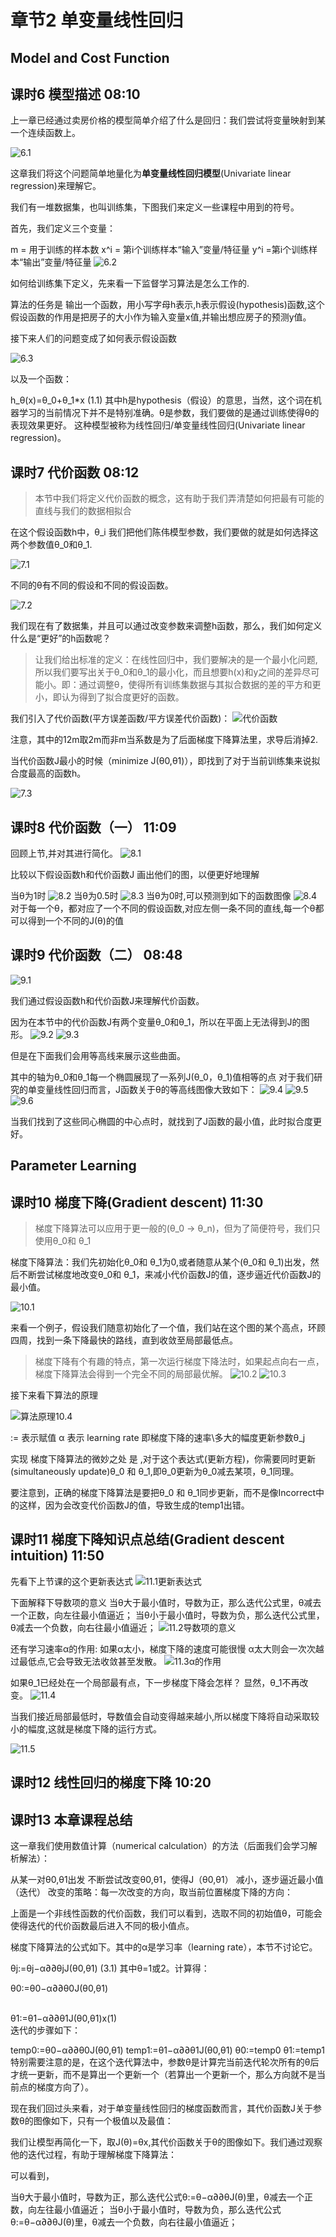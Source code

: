 章节2 单变量线性回归
===

## Model and Cost Function

## 课时6  模型描述   08:10
上一章已经通过卖房价格的模型简单介绍了什么是回归：我们尝试将变量映射到某一个连续函数上。

![6.1](http://m.qpic.cn/psb?/V12umJF70r2BEK/CafuXmKosDXN.5FMGtIEq7n6ocrA1dXgyhPeYsX6wuI!/b/dDwBAAAAAAAA&bo=IQcDBAAAAAARBxE!&rf=viewer_4)

这章我们将这个问题简单地量化为**单变量线性回归模型**(Univariate linear regression)来理解它。

我们有一堆数据集，也叫训练集，下图我们来定义一些课程中用到的符号。

首先，我们定义三个变量：

m = 用于训练的样本数
x^i = 第i个训练样本“输入”变量/特征量
​y^i = ​第i个训练样本“输出”变量/特征量
![6.2](http://m.qpic.cn/psb?/V12umJF70r2BEK/*ssrGbJhFGJCR0xMuxqlXZNyH.p.tXpTg3dWkqjX30o!/b/dIABAAAAAAAA&bo=NgcABAAAAAARFxU!&rf=viewer_4)

如何给训练集下定义，先来看一下监督学习算法是怎么工作的.

算法的任务是 输出一个函数，用小写字母h表示,h表示假设(hypothesis)函数,这个假设函数的作用是把房子的大小作为输入变量x值,并输出想应房子的预测y值。

接下来人们的问题变成了如何表示假设函数

![6.3](http://m.qpic.cn/psb?/V12umJF70r2BEK/h0A6gdlaZzTGT3IvEPpZHyFSAihJUIvzfNCyPbnxvl8!/b/dIUBAAAAAAAA&bo=Swf8AwAAAAARF5M!&rf=viewer_4)

以及一个函数：

h_θ(x)=θ_0+θ_1*x               (1.1)
其中h是hypothesis（假设）的意思，当然，这个词在机器学习的当前情况下并不是特别准确。θ是参数，我们要做的是通过训练使得θ的表现效果更好。
这种模型被称为线性回归/单变量线性回归(Univariate linear regression)。

## 课时7  代价函数   08:12

> 本节中我们将定义代价函数的概念，这有助于我们弄清楚如何把最有可能的直线与我们的数据相拟合

在这个假设函数h中，θ_i 我们把他们陈伟模型参数，我们要做的就是如何选择这两个参数值θ_0和θ_1.

![7.1](http://m.qpic.cn/psb?/V12umJF70r2BEK/5FCPtEHttxyY9q5doh3MhFKYsLCsg*BuZY2dy4T1ftg!/b/dIUBAAAAAAAA&bo=CQfoAwAAAAARB9U!&rf=viewer_4)

不同的θ有不同的假设和不同的假设函数。

![7.2](http://m.qpic.cn/psb?/V12umJF70r2BEK/icxayOXaOTc*FZZgoSudFYNi5FTs.M1ohkvRTMBhiG8!/b/dH4BAAAAAAAA&bo=Nwe9AwAAAAARF64!&rf=viewer_4)

我们现在有了数据集，并且可以通过改变参数来调整h函数，那么，我们如何定义什么是“更好”的h函数呢？
> 让我们给出标准的定义：在线性回归中，我们要解决的是一个最小化问题,所以我们要写出关于θ_0和θ_1的最小化，而且想要h(x)和y之间的差异尽可能小。即：通过调整θ，使得所有训练集数据与其拟合数据的差的平方和更小，即认为得到了拟合度更好的函数。

我们引入了代价函数(平方误差函数/平方误差代价函数)：
![代价函数](http://m.qpic.cn/psb?/V12umJF70r2BEK/79Anu8a5sjwWb*iqijw6Ld*WNzrw9qN*zCLjt63TnPg!/b/dH4BAAAAAAAA&bo=kwJuAAAAAAARF98!&rf=viewer_4)

注意，其中的12m取2m而非m当系数是为了后面梯度下降算法里，求导后消掉2.

当代价函数J最小的时候（​minimize  J(θ0,θ1)​），即找到了对于当前训练集来说拟合度最高的函数h。

![7.3](http://m.qpic.cn/psb?/V12umJF70r2BEK/XbJqwpVJTFTQMKOLdprtzZVqbY7VUq.ovRVREXtUNx4!/b/dPQAAAAAAAAA&bo=LAcfBAAAAAARFxA!&rf=viewer_4)

## 课时8  代价函数（一） 11:09
回顾上节,并对其进行简化。
![8.1](http://m.qpic.cn/psb?/V12umJF70r2BEK/J9h77OYuMvj2nFjKYSL1X0WvOPqtmTmbNkSZhbu8Fgk!/b/dNoAAAAAAAAA&bo=Ege9AwAAAAARB5s!&rf=viewer_4)

比较以下假设函数h和代价函数J
画出他们的图，以便更好地理解

当θ为1时
![8.2](http://m.qpic.cn/psb?/V12umJF70r2BEK/NGbgcTahmGGLFV5tLtchMhX4AOWGDCBRH5fKZxDX0VY!/b/dA0BAAAAAAAA&bo=WAcDBAAAAAARB2g!&rf=viewer_4)
当θ为0.5时
![8.3](http://m.qpic.cn/psb?/V12umJF70r2BEK/ZIdWw4ioXH0wZB2YJlvZ.qV6GTphfo2Lo0x49bf058w!/b/dAsAAAAAAAAA&bo=TQf8AwAAAAARF5U!&rf=viewer_4)
当θ为0时,可以预测到如下的函数图像
![8.4](http://m.qpic.cn/psb?/V12umJF70r2BEK/DWzkwVQAeBdbMdW5WXBocWYXrOpf9K82FnEwRXVVnmA!/b/dNoAAAAAAAAA&bo=TAcVBAAAAAARF3o!&rf=viewer_4)
对于每一个θ，都对应了一个不同的假设函数,对应左侧一条不同的直线,每一个θ都可以得到一个不同的J(θ)的值

## 课时9  代价函数（二） 08:48

![9.1]()

我们通过假设函数h和代价函数J来理解代价函数。

因为在本节中的代价函数J有两个变量θ_0和θ_1，所以在平面上无法得到J的图形。
![9.2]()
![9.3]()

但是在下面我们会用等高线来展示这些曲面。

其中的轴为θ_0和θ_1每一个椭圆展现了一系列J(θ_0，θ_1)值相等的点
对于我们研究的单变量线性回归而言，J函数关于θ的等高线图像大致如下：
![9.4]()
![9.5]()
![9.6]()

当我们找到了这些同心椭圆的中心点时，就找到了J函数的最小值，此时拟合度更好。

## Parameter Learning

## 课时10  梯度下降(Gradient descent)  11:30

> 梯度下降算法可以应用于更一般的(θ_0 -> θ_n)，但为了简便符号，我们只使用θ_0和 θ_1

梯度下降算法：我们先初始化θ_0和 θ_1为0,或者随意从某个(θ_0和 θ_1)出发，然后不断尝试梯度地改变θ_0和 θ_1，来减小代价函数J的值，逐步逼近代价函数J的最小值。

![10.1](http://m.qpic.cn/psb?/V12umJF70r2BEK/eCDTH4rulqnrMeOCRiMehVPzskoUaGrOXO0u*M.kOjU!/b/dIABAAAAAAAA&bo=tAbAAwAAAAARB0E!&rf=viewer_4)

来看一个例子，假设我们随意初始化了一个值，我们站在这个图的某个高点，环顾四周，找到一条下降最快的路线，直到收敛至局部最低点。

> 梯度下降有个有趣的特点，第一次运行梯度下降法时，如果起点向右一点，梯度下降算法会得到一个完全不同的局部最优解。
![10.2](http://m.qpic.cn/psb?/V12umJF70r2BEK/vxOK6zUV4j*XGUh*fCsHLTuvoS9uvm*ldUrgrDMxr.I!/b/dA0BAAAAAAAA&bo=AAY8AwAAAAARFxk!&rf=viewer_4)
![10.3](http://m.qpic.cn/psb?/V12umJF70r2BEK/V4ou0V6gS6bi9D4abcUxbJY4r.zcmIx.YT4ZgbyzWIg!/b/dOAAAAAAAAAA&bo=9wUHAwAAAAARF9Y!&rf=viewer_4)

接下来看下算法的原理



![算法原理10.4](http://m.qpic.cn/psb?/V12umJF70r2BEK/HVJGCpuZJIewxFJ4sjD0L4USLZhvQabMwj4L*.MvfhM!/b/dPQAAAAAAAAA&bo=TQcjBAAAAAARF00!&rf=viewer_4)

:= 表示赋值
α 表示 learning rate 即梯度下降的速率\多大的幅度更新参数θ_j

实现 梯度下降算法的微妙之处 是 ,对于这个表达式(更新方程)，你需要同时更新(simultaneously update)θ_0 和 θ_1,即θ_0更新为θ_0减去某项，θ_1同理。

要注意到，正确的梯度下降算法是要把θ_0 和 θ_1同步更新，而不是像Incorrect中的这样，因为会改变代价函数J的值，导致生成的temp1出错。

## 课时11  梯度下降知识点总结(Gradient descent intuition)    11:50

先看下上节课的这个更新表达式
![11.1更新表达式](http://m.qpic.cn/psb?/V12umJF70r2BEK/z5vuB1.2jpp32YLo9E1ODUSJWZ6M7yRZKNG1YeovF38!/b/dA0BAAAAAAAA&bo=KAYDAwAAAAARBx4!&rf=viewer_4)

下面解释下导数项的意义
当θ大于最小值时，导数为正，那么迭代公式里，θ减去一个正数，向左往最小值逼近；
当θ小于最小值时，导数为负，那么迭代公式​里，θ减去一个负数，向右往最小值逼近；
![11.2导数项的意义](http://m.qpic.cn/psb?/V12umJF70r2BEK/W4sZ0OBiKFOmqN2o5hyahVp6AwFmGDoebk56oUgzFLI!/b/dNoAAAAAAAAA&bo=7wYNBAAAAAARF8A!&rf=viewer_4)

还有学习速率α的作用:
如果α太小，梯度下降的速度可能很慢
α太大则会一次次越过最低点,它会导致无法收敛甚至发散。
![11.3α的作用](http://m.qpic.cn/psb?/V12umJF70r2BEK/uHuIE1qRJEJsHdxqaoKtAFY6IqJsFOe8BCJeLcPe3yg!/b/dN4AAAAAAAAA&bo=.AbuAwAAAAARFzM!&rf=viewer_4)

如果θ_1已经处在一个局部最有点，下一步梯度下降会怎样？ 
显然，θ_1不再改变。
![11.4](http://m.qpic.cn/psb?/V12umJF70r2BEK/Af3DFL6qej6WcZO0Bce.hP0FsKIH.tNQdyxzeIJzR0w!/b/dN0AAAAAAAAA&bo=nwX0AgAAAAARF0w!&rf=viewer_4)

当我们接近局部最低时，导数值会自动变得越来越小,所以梯度下降将自动采取较小的幅度,这就是梯度下降的运行方式。

![11.5](http://m.qpic.cn/psb?/V12umJF70r2BEK/JiZJr.gdHJZJHjqVgvM*kVNNXiYDfKo8n3.l.u98iYA!/b/dPQAAAAAAAAA&bo=cQUQAwAAAAARF0c!&rf=viewer_4)


## 课时12  线性回归的梯度下降    10:20



## 课时13  本章课程总结

这一章我们使用数值计算（numerical calculation）的方法（后面我们会学习解析解法）：

从某一对​θ0,θ1​出发
不断尝试改变θ0,θ1，使得J（θ0,θ1） 减小，逐步逼近最小值（迭代）
改变的策略：每一次改变的方向，取当前位置梯度下降的方向：




 

上面是一个非线性函数的代价函数，我们可以看到，选取不同的初始值θ，可能会使得迭代的代价函数最后进入不同的极小值点。

梯度下降算法的公式如下。其中的α是学习率（learning rate），本节不讨论它。

θj:=θj−α∂∂θjJ(θ0,θ1)               (3.1)
其中θ=1或2。计算得：

θ0:=θ0−α∂∂θ0J(θ0,θ1)               
​

θ1:=θ1−α∂∂θ1J(θ0,θ1)x(1)               
迭代的步骤如下：

temp0:=θ0−α∂∂θ0J(θ0,θ1)
temp1:=θ1−α∂∂θ1J(θ0,θ1)
θ0:=temp0
θ1:=temp1
特别需要注意的是，在这个迭代算法中，参数θ是计算完当前迭代轮次所有的θ后才统一更新，而不是算出一个更新一个（若算出一个更新一个，那么方向就不是当前点的梯度方向了）。

现在我们回过头来看，对于单变量线性回归的梯度函数而言，其代价函数J关于参数θ的图像如下，只有一个极值以及最值：



我们让模型再简化一下，取​J(θ)=θx​,其代价函数关于θ的图像如下。我们通过观察他的迭代过程，有助于理解梯度下降算法：



可以看到，

当θ大于最小值时，导数为正，那么迭代公式​θ:=θ−α∂∂θJ(θ)​里，θ减去一个正数，向左往最小值逼近；
当θ小于最小值时，导数为负，那么迭代公式​θ:=θ−α∂∂θJ(θ)​里，θ减去一个负数，向右往最小值逼近；
